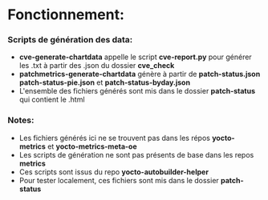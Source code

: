 # Fonctionnement:

### Scripts de génération des data:
* __cve-generate-chartdata__ appelle le script __cve-report.py__ pour générer les .txt à partir des .json du dossier __cve_check__
* __patchmetrics-generate-chartdata__ génère à partir de __patch-status.json__ __patch-status-pie.json__ et __patch-status-byday.json__
* L'ensemble des fichiers générés sont mis dans le dossier __patch-status__ qui contient le .html

### Notes:
* Les fichiers générés ici ne se trouvent pas dans les répos __yocto-metrics__ et __yocto-metrics-meta-oe__
* Les scripts de génération ne sont pas présents de base dans les repos __metrics__
* Ces scripts sont issus du repo __yocto-autobuilder-helper__
* Pour tester localement, ces fichiers sont mis dans le dossier __patch-status__
